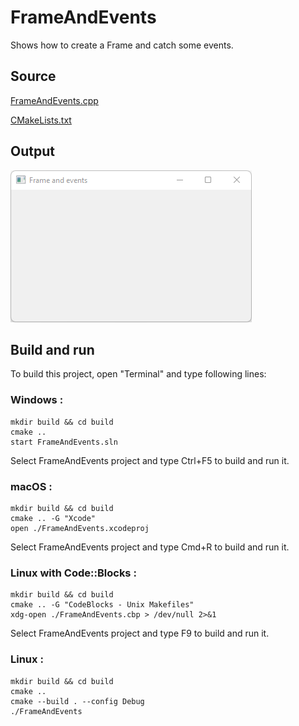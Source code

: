 # FrameAndEvents

Shows how to create a Frame and catch some events.

## Source

[FrameAndEvents.cpp](FrameAndEvents.cpp)

[CMakeLists.txt](CMakeLists.txt)

## Output

![output](../../../docs/Pictures/FrameAndEvents.png)

## Build and run

To build this project, open "Terminal" and type following lines:

### Windows :

``` shell
mkdir build && cd build
cmake .. 
start FrameAndEvents.sln
```

Select FrameAndEvents project and type Ctrl+F5 to build and run it.

### macOS :

``` shell
mkdir build && cd build
cmake .. -G "Xcode"
open ./FrameAndEvents.xcodeproj
```

Select FrameAndEvents project and type Cmd+R to build and run it.

### Linux with Code::Blocks :

``` shell
mkdir build && cd build
cmake .. -G "CodeBlocks - Unix Makefiles"
xdg-open ./FrameAndEvents.cbp > /dev/null 2>&1
```

Select FrameAndEvents project and type F9 to build and run it.

### Linux :

``` shell
mkdir build && cd build
cmake .. 
cmake --build . --config Debug
./FrameAndEvents
```

